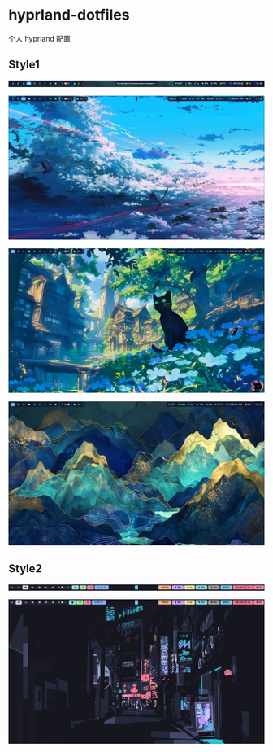 # hyprland-dotfiles

个人 hyprland 配置

## Style1

![](./assets/style1_4.png)

![](./assets/style1_1.png)

![](./assets/style1_2.png)

![](./assets/style1_3.png)

## Style2

![](./assets/style2_2.png)

![](./assets/style2_1.png)
